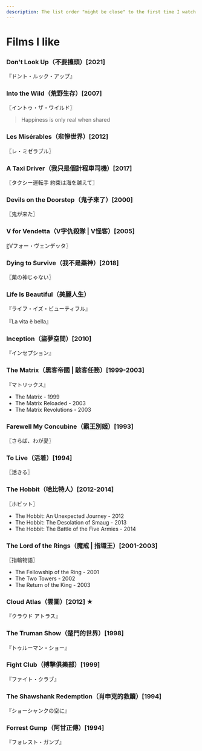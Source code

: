 ```yaml
---
description: The list order "might be close" to the first time I watch the films.
---
```


# Films I like

### Don't Look Up（不要擡頭）\[2021]

『ドント・ルック・アップ』

### Into the Wild（荒野生存）\[2007]

〖イントゥ・ザ・ワイルド〗

> Happiness is only real when shared

### Les Misérables（悲慘世界）\[2012]

〖レ・ミゼラブル〗

### A Taxi Driver（我只是個計程車司機）\[2017]

〖タクシー運転手 約束は海を越えて〗

### Devils on the Doorstep（鬼子來了）\[2000]

〖鬼が来た〗

### V for Vendetta（V字仇殺隊 | V怪客）\[2005]

〖Vフォー・ヴェンデッタ〗

### Dying to Survive（我不是藥神）\[2018]

〖薬の神じゃない〗

### Life Is Beautiful（美麗人生）

『ライフ・イズ・ビューティフル』

『La vita è bella』

### Inception（盜夢空間）\[2010]

『インセプション』

### The Matrix（黑客帝國 | 駭客任務）\[1999-2003]

『マトリックス』

* The Matrix - 1999
* The Matrix Reloaded - 2003
* The Matrix Revolutions - 2003

### Farewell My Concubine（霸王別姬）\[1993]

〖さらば、わが愛〗

### To Live（活着）\[1994]

〖活きる〗

### The Hobbit（哈比特人）\[2012-2014]

〖ホビット〗

* The Hobbit: An Unexpected Journey - 2012
* The Hobbit: The Desolation of Smaug - 2013
* The Hobbit: The Battle of the Five Armies - 2014

### The Lord of the Rings（魔戒 | 指環王）\[2001-2003]

〖指輪物語〗

* The Fellowship of the Ring - 2001
* The Two Towers - 2002
* The Return of the King - 2003

### Cloud Atlas（雲圖）\[2012] ★

『クラウド アトラス』

### The Truman Show（楚門的世界）\[1998]

『トゥルーマン・ショー』

### Fight Club（**搏擊俱樂部）\[1999]**

『ファイト・クラブ』

### The Shawshank Redemption（肖申克的救贖）\[1994]

『ショーシャンクの空に』

### Forrest Gump（阿甘正傳）\[1994]

『フォレスト・ガンプ』
